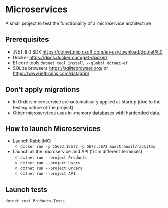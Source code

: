 # Microservices
A small project to test the functionality of a microservice architecture
## Prerequisites
- .NET 8.0 SDK
https://dotnet.microsoft.com/en-us/download/dotnet/8.0
- Docker
https://docs.docker.com/get-docker/
- Ef core tools
`dotnet tool install --global dotnet-ef`
- SQLite browsers
https://sqlitebrowser.org/
or
https://www.jetbrains.com/datagrip/
## Don't apply migrations
- In Orders microservice are automatically applied at startup (due to the testing nature of the project).
- Other microservices uses in-memory databases with hardcoded data.
## How to launch Microservices
- Launch RabbitMQ
  - `docker run -p 15672:15672 -p 5672:5672 masstransit/rabbitmq`
- Launch all the microservice and API (from different terminals)
  - `dotnet run --project Products`
  - `dotnet run --project Users`
  - `dotnet run --project Orders`
  - `dotnet run --project API`
## Launch tests
`dotnet test Products.Tests`
